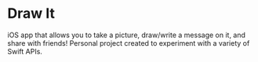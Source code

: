 Draw It
=======

iOS app that allows you to take a picture, draw/write a message on it, and share with friends! Personal project created to experiment with a variety of Swift APIs.
